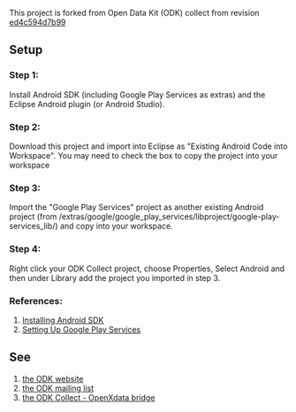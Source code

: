 This project is forked from Open Data Kit (ODK) collect from revision [ed4c594d7b99](https://code.google.com/p/opendatakit/source/detail?r=ed4c594d7b99694aa6f2bfdd08ed29ec79dc827d&repo=collect)

## Setup

### Step 1: 

Install Android SDK (including Google Play Services as extras) and the Eclipse Android plugin (or Android Studio).

### Step 2: 

Download this project and import into Eclipse as "Existing Android Code into Workspace". You may need to check the box to copy the project into your workspace

### Step 3: 

Import the "Google Play Services" project as another existing Android project (from <android-sdk>/extras/google/google_play_services/libproject/google-play-services_lib/) and copy into your workspace.

### Step 4: 

Right click your ODK Collect project, choose Properties, Select Android and then under Library add the project you imported in step 3.

### References:

1. [Installing Android SDK](http://developer.android.com/sdk/installing/index.html)
2. [Setting Up Google Play Services](http://developer.android.com/google/play-services/setup.html#Install)

## See 

1. [the ODK website](http://opendatakit.org/use/collect/)
2. [the ODK mailing list](https://groups.google.com/forum/#!forum/opendatakit)
3. [the ODK Collect - OpenXdata bridge](https://trac.openxdata.org/wiki/ODKCollect)
